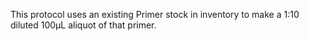 This protocol uses an existing Primer stock in inventory to make a 1:10 diluted 100µL aliquot of that primer.